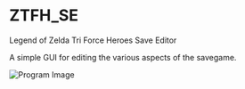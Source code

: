# ZTFH_SE
Legend of Zelda Tri Force Heroes Save Editor

A simple GUI for editing the various aspects of the savegame.

![Program Image](http://i.imgur.com/g60YjAl.png)
